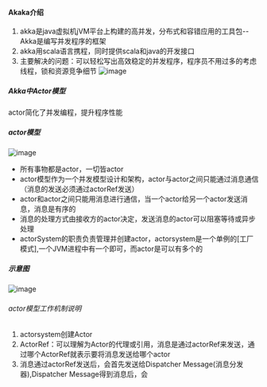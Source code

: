#### Akaka介绍
1. akka是java虚拟机jVM平台上构建的高并发，分布式和容错应用的工具包--Akka是编写并发程序的框架
2. akka用scala语言携程，同时提供scala和java的开发接口
3. 主要解决的问题：可以轻松写出高效稳定的并发程序，程序员不用过多的考虑线程，锁和资源竞争细节
![image](https://note.youdao.com/yws/res/646/069B79A2FBD14DDD92691DFADEC3240B)

##### Akka中Actor模型
actor简化了并发编程，提升程序性能

##### actor模型
![image](https://note.youdao.com/yws/res/656/1EE8E2C4B1694719B75A1DD19EADB625)
- 所有事物都是actor，一切皆actor
- actor模型作为一个并发模型设计和架构，actor与actor之间只能通过消息通信（消息的发送必须通过actorRef发送）
- actor和actor之间只能用消息进行通信，当一个actor给另一个actor发送消息，消息是有序的
- 消息的处理方式由接收方的actor决定，发送消息的actor可以阻塞等待或异步处理
- actorSystem的职责负责管理并创建actor，actorsystem是一个单例的[工厂模式],一个JVM进程中有一个即可，而actor是可以有多个的



##### 示意图
![image](https://note.youdao.com/yws/res/683/8E69BCE85F574849B69E8FD744B25A57)
###### actor模型工作机制说明
1. actorsystem创建Actor
2. ActorRef：可以理解为Actor的代理或引用，消息是通过actorRef来发送，通过哪个ActorRef就表示要将消息发送给哪个actor
3. 消息通过actorRef发送后，会首先发送给Dispatcher Message(消息分发器),Dispatcher Message得到消息后，会